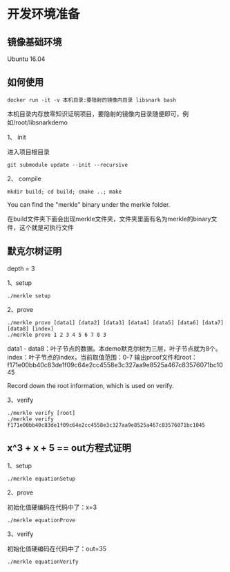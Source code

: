 # 开发环境准备
## 镜像基础环境
Ubuntu 16.04
## 如何使用
```
docker run -it -v 本机目录:要隐射的镜像内目录 libsnark bash
```
本机目录内存放零知识证明项目，要隐射的镜像内目录随便即可，例如/root/libsnarkdemo

1、 init 

进入项目根目录
 ```
 git submodule update --init --recursive
 ```
2、 compile
 ```
 mkdir build; cd build; cmake ..; make
 ```
 You can find the "merkle" binary under the merkle folder.
 
 在build文件夹下面会出现merkle文件夹，文件夹里面有名为merkle的binary文件，这个就是可执行文件

## 默克尔树证明

depth = 3

1、setup
```
./merkle setup
```

2、prove
```
./merkle prove [data1] [data2] [data3] [data4] [data5] [data6] [data7] [data8] [index]
./merkle prove 1 2 3 4 5 6 7 8 3
```
data1 - data8：叶子节点的数据。本demo默克尔树为三层，叶子节点就为8个。
index：叶子节点的index，当前取值范围：0-7
输出proof文件和root：f171e00bb40c83de1f09c64e2cc4558e3c327aa9e8525a467c83576071bc1045

Record down the root information, which is used on verify.

3、verify
```
./merkle verify [root]
./merkle verify f171e00bb40c83de1f09c64e2cc4558e3c327aa9e8525a467c83576071bc1045
```
## x^3 + x + 5 == out方程式证明

1、setup
```
./merkle equationSetup
```
2、prove

初始化值硬编码在代码中了：x=3
```
./merkle equationProve
```
3、verify

初始化值硬编码在代码中了：out=35
```
./merkle equationVerify
```